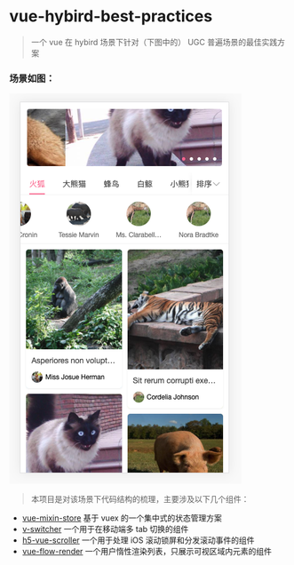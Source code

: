 # vue-hybird-best-practices

> 一个 vue 在 hybird 场景下针对（下图中的） UGC 普遍场景的最佳实践方案

### 场景如图：
<img src="https://github.com/falstack/vue-hybird-best-practices/blob/master/assets/img/demo.png?raw=true">

> 本项目是对该场景下代码结构的梳理，主要涉及以下几个组件：

- [vue-mixin-store](https://github.com/falstack/vue-mixin-store) 基于 vuex 的一个集中式的状态管理方案
- [v-switcher](https://github.com/falstack/v-switcher) 一个用于在移动端多 tab 切换的组件
- [h5-vue-scroller](https://github.com/falstack/h5-vue-scroller) 一个用于处理 iOS 滚动锁屏和分发滚动事件的组件
- [vue-flow-render](https://github.com/falstack/vue-flow-render) 一个用户惰性渲染列表，只展示可视区域内元素的组件
